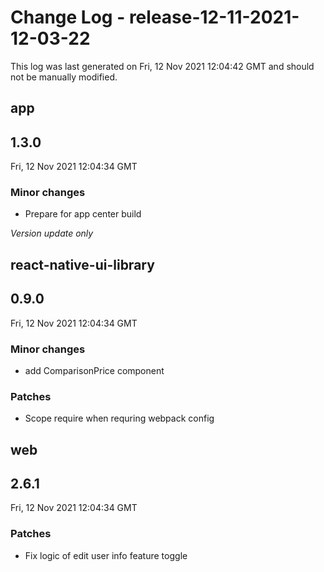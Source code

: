 # Change Log - release-12-11-2021-12-03-22

This log was last generated on Fri, 12 Nov 2021 12:04:42 GMT and should not be manually modified.

## app
## 1.3.0
Fri, 12 Nov 2021 12:04:34 GMT

### Minor changes

- Prepare for app center build

_Version update only_

## react-native-ui-library
## 0.9.0
Fri, 12 Nov 2021 12:04:34 GMT

### Minor changes

- add ComparisonPrice component

### Patches

- Scope require when requring webpack config

## web
## 2.6.1
Fri, 12 Nov 2021 12:04:34 GMT

### Patches

- Fix logic of edit user info feature toggle

